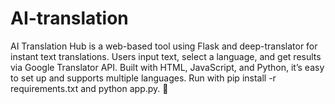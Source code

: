 # AI-translation
AI Translation Hub is a web-based tool using Flask and deep-translator for instant text translations. Users input text, select a language, and get results via Google Translator API. Built with HTML, JavaScript, and Python, it’s easy to set up and supports multiple languages. Run with pip install -r requirements.txt and python app.py. 🚀
